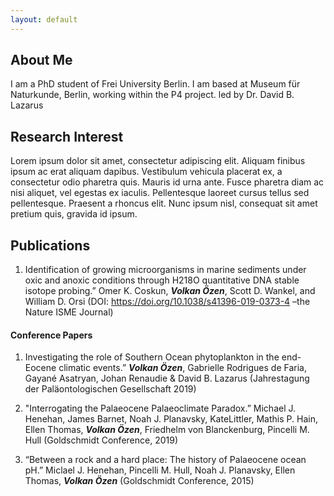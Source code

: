 ```yaml
---
layout: default
---
```


## About Me

I am a PhD student of Frei University Berlin. I am based at Museum für Naturkunde, Berlin, working within the P4 project. led by Dr. David B. Lazarus



## Research Interest

Lorem ipsum dolor sit amet, consectetur adipiscing elit. Aliquam finibus ipsum ac erat aliquam dapibus. Vestibulum vehicula placerat ex, a consectetur odio pharetra quis. Mauris id urna ante. Fusce pharetra diam ac nisi aliquet, vel egestas ex iaculis. Pellentesque laoreet cursus tellus sed pellentesque. Praesent a rhoncus elit. Nunc ipsum nisl, consequat sit amet pretium quis, gravida id ipsum.

## Publications

1. Identification of growing microorganisms in marine sediments under oxic and anoxic conditions through H218O quantitative DNA stable isotope probing.” Omer K. Coskun, ***Volkan Özen***, Scott D. Wankel, and William D. Orsi (DOI: https://doi.org/10.1038/s41396-019-0373-4 –the Nature ISME Journal)

#### Conference Papers

1. Investigating the role of Southern Ocean phytoplankton in the end-Eocene climatic events.” ***Volkan Özen***, Gabrielle Rodrigues de Faria, Gayané Asatryan, Johan Renaudie & David B. Lazarus (Jahrestagung der Paläontologischen Gesellschaft 2019)

2. "Interrogating the Palaeocene Palaeoclimate Paradox.” Michael J. Henehan, James Barnet, Noah J. Planavsky, KateLittler, Mathis P. Hain, Ellen Thomas, ***Volkan Özen***, Friedhelm von Blanckenburg, Pincelli M. Hull (Goldschmidt Conference, 2019)

3. “Between a rock and a hard place: The history of Palaeocene ocean pH.” Miclael J. Henehan, Pincelli M. Hull, Noah J. Planavsky, Ellen Thomas, ***Volkan Özen*** (Goldschmidt Conference, 2015)
